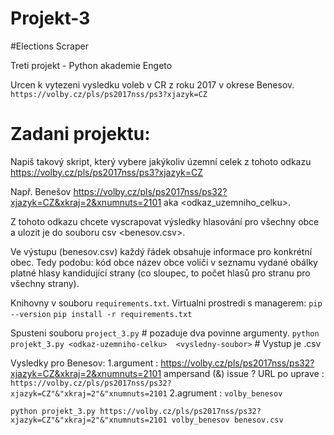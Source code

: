 # Projekt-3
#Elections Scraper

Treti projekt - Python akademie Engeto

Urcen k vytezeni vysledku voleb v CR z roku 2017 v okrese Benesov.
`https://volby.cz/pls/ps2017nss/ps3?xjazyk=CZ`

# Zadani projektu:
Napiš takový skript, který vybere jakýkoliv územní celek z tohoto odkazu https://volby.cz/pls/ps2017nss/ps3?xjazyk=CZ

Např. Benešov https://volby.cz/pls/ps2017nss/ps32?xjazyk=CZ&xkraj=2&xnumnuts=2101 aka <odkaz_uzemniho_celku>.

Z tohoto odkazu chcete vyscrapovat výsledky hlasování pro všechny obce a ulozit je do souboru csv <benesov.csv>.

Ve výstupu (benesov.csv) každý řádek obsahuje informace pro konkrétní obec. Tedy podobu:
    kód obce
    název obce
    voliči v seznamu
    vydané obálky
    platné hlasy
    kandidující strany (co sloupec, to počet hlasů pro stranu pro všechny strany).

Knihovny v souboru `requirements.txt`. 
Virtualni prostredi s managerem:
`pip --version`
`pip install -r requirements.txt`

Spusteni souboru 
`project_3.py` # pozaduje dva povinne argumenty.
`python projekt_3.py <odkaz-uzemniho-celku>  <vysledny-soubor>` # Vystup je .csv

Vysledky pro Benesov:
1.argument <odkaz-uzemniho-celku>: https://volby.cz/pls/ps2017nss/ps32?xjazyk=CZ&xkraj=2&xnumnuts=2101
ampersand (&) issue ?
URL po uprave : `https://volby.cz/pls/ps2017nss/ps32?xjazyk=CZ"&"xkraj=2"&"xnumnuts=2101`
2.agrument  <vysledny-soubor>: `volby_benesov`

`python projekt_3.py https://volby.cz/pls/ps2017nss/ps32?xjazyk=CZ"&"xkraj=2"&"xnumnuts=2101 volby_benesov benesov.csv`
